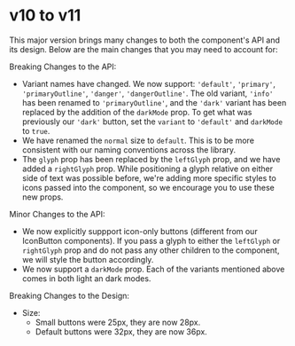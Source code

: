 # v10 to v11

This major version brings many changes to both the component's API and its design. Below are the main changes that you may need to account for:

Breaking Changes to the API:

- Variant names have changed. We now support: `'default'`, `'primary'`, `'primaryOutline'`, `'danger'`, `'dangerOutline'`. The old variant, `'info'` has been renamed to `'primaryOutline'`, and the `'dark'` variant has been replaced by the addition of the `darkMode` prop. To get what was previously our `'dark'` button, set the `variant` to `'default'` and `darkMode` to `true`.
- We have renamed the `normal` size to `default`. This is to be more consistent with our naming conventions across the library.
- The `glyph` prop has been replaced by the `leftGlyph` prop, and we have added a `rightGlyph` prop. While positioning a glyph relative on either side of text was possible before, we're adding more specific styles to icons passed into the component, so we encourage you to use these new props.

Minor Changes to the API:

- We now explicitly suppport icon-only buttons (different from our IconButton components). If you pass a glyph to either the `leftGlyph` or `rightGlyph` prop and do not pass any other children to the component, we will style the button accordingly.
- We now support a `darkMode` prop. Each of the variants mentioned above comes in both light an dark modes.

Breaking Changes to the Design:

- Size:
  - Small buttons were 25px, they are now 28px.
  - Default buttons were 32px, they are now 36px.
